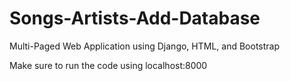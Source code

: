 # Songs-Artists-Add-Database
Multi-Paged Web Application using Django, HTML, and Bootstrap

Make sure to run the code using localhost:8000
